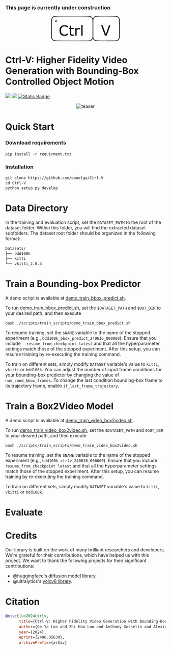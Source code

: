 ### This page is currently under construction

<p align="center">
<a href="https://oooolga.github.io/ctrl-v.github.io/">
<img src="./statics/logo.png" height="80" alt="logo">
</a>
</p>

# Ctrl-V: Higher Fidelity Video Generation with Bounding-Box Controlled Object Motion

<p align="left">
<a href="https://arxiv.org/abs/2406.05630" alt="arXiv">
    <img src="https://img.shields.io/badge/arXiv-2406.05630-b31b1b.svg?style=flat" /></a>
<a href="https://oooolga.github.io/ctrl-v.github.io/" alt="webpage">
    <img src="https://img.shields.io/badge/Webpage-Ctrl_V-darkviolet" /></a>
<a href="https://paperswithcode.com/paper/ctrl-v-higher-fidelity-video-generation-with">
    <img alt="Static Badge" src="https://img.shields.io/badge/paper_with_code-link-turquoise?logo=paperswithcode" />
</a>
<p align="center">
<img src="./statics/CtrlV_teaserv2.png" height="480" alt="teaser">
</p>

# Quick Start
### Download requirements
```
pip install -r requirment.txt
```

### Installation
```
git clone https://github.com/oooolga/Ctrl-V
cd Ctrl-V
python setup.py develop
```

# Data Directory
In the training and evaluation script, set the `DATASET_PATH` to the root of the dataset folder. Within this folder, you will find the extracted dataset subfolders. The dataset root folder should be organized in the following format: 	
```
Datasets/
├── bdd100k
├── kitti
└── vkitti_2.0.3
```

# Train a Bounding-box Predictor
A demo script is available at [demo_train_bbox_predict.sh](./scripts/train_scripts/demo_train_bbox_predict.sh).

To run [demo_train_bbox_predict.sh](./scripts/train_scripts/demo_train_bbox_predict.sh), set the `$DATASET_PATH` and `$OUT_DIR` to your desired path, and then execute 
```
bash ./scripts/train_scripts/demo_train_bbox_predict.sh
```

To resume training, set the `$NAME` variable to the name of the stopped experiment (e.g., `bdd100k_bbox_predict_240616_000000`). Ensure that you include `--resume_from_checkpoint latest` and that all the hyperparameter settings match those of the stopped experiment. After this setup, you can resume training by re-executing the training command.

To train on different sets, simply modify `DATASET` variable's value to `kitti`, `vkitti` or `bdd100k`. You can adjust the number of input frame conditions for your bounding-box predictor by changing the value of `num_cond_bbox_frames`. To change the last condition bounding-box frame to its trajectory frame, enable `if_last_frame_trajectory`.

# Train a Box2Video Model
A demo script is available at [demo_train_video_box2video.sh](./scripts/train_scripts/demo_train_video_box2video.sh).

To run [demo_train_video_box2video.sh](./scripts/train_scripts/demo_train_video_box2video.sh), set the `$DATASET_PATH` and `$OUT_DIR` to your desired path, and then execute 
```
bash ./scripts/train_scripts/demo_train_video_box2video.sh
```

To resume training, set the `$NAME` variable to the name of the stopped experiment (e.g., `bdd100k_ctrlv_240616_000000`). Ensure that you include `--resume_from_checkpoint latest` and that all the hyperparameter settings match those of the stopped experiment. After this setup, you can resume training by re-executing the training command.

To train on different sets, simply modify `DATASET` variable's value to `kitti`, `vkitti` or `bdd100k`.

# Evaluate

# Credits

Our library is built on the work of many brilliant researchers and developers. We're grateful for their contributions, which have helped us with this project. We want to thank the following projects for their significant contributions:


- @huggingface's [diffusion model library](https://github.com/huggingface/diffusers/).
- @ultralytics's [yolov8 library](https://github.com/ultralytics/ultralytics).

# Citation

```bibtex
@misc{luo2024ctrlv,
      title={Ctrl-V: Higher Fidelity Video Generation with Bounding-Box Controlled Object Motion}, 
      author={Ge Ya Luo and Zhi Hao Luo and Anthony Gosselin and Alexia Jolicoeur-Martineau and Christopher Pal},
      year={2024},
      eprint={2406.05630},
      archivePrefix={arXiv}
```
